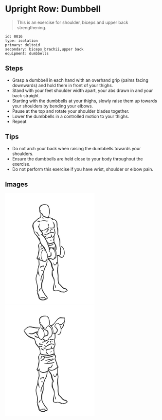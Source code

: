 # Upright Row: Dumbbell
> This is an exercise for shoulder, biceps and upper back strengthening.

``` 
id: 0016 
type: isolation 
primary: deltoid 
secondary: biceps brachii,upper back 
equipment: dumbbells 
``` 

## Steps

 - Grasp a dumbbell in each hand with an overhand grip (palms facing downwards) and hold them in front of your thighs.
 - Stand with your feet shoulder width apart, your abs drawn in and your back straight.
 - Starting with the dumbbells at your thighs, slowly raise them up towards your shoulders by bending your elbows.
 - Pause at the top and rotate your shoulder blades together.
 - Lower the dumbbells in a controlled motion to your thighs.
 - Repeat

## Tips

 - Do not arch your back when raising the dumbbells towards your shoulders.
 - Ensure the dumbbells are held close to your body throughout the exercise.
 - Do not perform this exercise if you have wrist, shoulder or elbow pain.

## Images

<svg width="221pt" height="275pt" viewBox="0 0 221 275" xmlns="http://www.w3.org/2000/svg">
  <g fill="#FFF">
    <path d="M0 0h221v275H0V0m85.82 31.9c-3.25 4.39-1.3 9.97-.8 14.89l2.76 3.15c-.12 3.17-.29 6.34-.7 9.49-5.65.6-8.79 5.73-13.05 8.75-5.7 3.78-8.95 12-5.5 18.29 1.92 3.34 1.5 7.39 2.99 10.89 1.39 3.45 4.58 5.67 6.45 8.83 2.41 3.34 3.97 7.24 6.72 10.33.4 1.61.79 3.21 1.21 4.82-1.37 2.15-2.99 4.16-4.03 6.5-.74 2.74.57 5.45.95 8.15.98 5.66-2.04 10.94-2.11 16.55-.01 2.93-1.86 5.27-3.43 7.56 1.62 1.35 3.13 5.48 5.68 3.11-.62 3.92-.1 7.86.06 11.79.12 2.79-1.3 5.29-1.89 7.95-.98 3.8-1 7.73-1.42 11.61-1.98 6.91-5.73 13.98-3.78 21.35 1.88 7.92 4.77 16.21 2.14 24.34.52 1.63 1.07 3.26 1.6 4.9-1.08 3.92 2.31 7.05 2.55 10.83-.13 5.5 6.04 8.48 10.84 8.34 3.67.56 6.59-1.99 10-2.77 2.17-.56 1.47-3.23 1.47-4.86-1.07-1.4-2.03-2.87-3.12-4.24-3.78-3.8-5.82-8.86-8.63-13.34-2.83-8.28-1.83-17.62 1.49-25.61 1.94-6.34-.86-13.16 1.48-19.45 1.57-4.41 2.44-9.18 5.1-13.11 2.89-4.54 3.41-10.14 3.41-15.39-2.1 2.45-1.67 5.97-2.6 8.9-.66 4.45-4.2 7.67-5.2 11.99-1.53 3.77-2.58 7.7-3.89 11.54-2.1 3.96-4.34 8-4.79 12.56-.11 2.09-.73 4.55 1.08 6.14 1.13-5.22.51-11 3.99-15.48.1 3.28.34 6.58-.05 9.85-.77 3.37-2.73 6.37-3.25 9.81-1.24 8.13-.49 17.1 4.54 23.9 2.28 5.43 6.96 9.18 9.71 14.31-1.19.42-2.4.82-3.61 1.2-1.06-1.97-2.27-4.81-5.06-3.6-2.69 1.04-7.43-1.34-8.37 2.18.94-.18 1.87-.35 2.81-.52 3.05 1.9 7.26-1.98 9.25 1.86-4.27 4.19-13.55 2.17-14.04-4.29-1.05-6.37-5.95-12.25-4.22-18.89 2.14-9.88-4.79-19.01-3.37-28.85.78-4.02 2.1-7.92 3.84-11.62 1.39 2.89 1.84 6.34 4.16 8.72-.86-5.44-2.91-10.65-3.48-16.15.09-4.52 2.28-8.58 3.26-12.9.12-3.86-.68-7.67-.96-11.5 4.24 1.74 8.56 3.34 13.01 4.44 3.94.41 5.86-3.75 7.48-6.6-.45-.79-.91-1.58-1.36-2.36-.52 3.14-2.41 7.33-6.14 7.28-4.53-.71-6.36-5.64-7.2-9.56-1.28-6.3-.64-14.28 5.37-18.01 5.22 2.19 8.03 7.74 8.55 13.13.33 2.67-.57 5.66 1.26 7.96.74-7.5-.24-15.76-6.08-21.15l2.11.83c-1.27-2.34-2.3-4.8-3.62-7.11-2.71-2.95-5.37-5.96-7.68-9.24-2.82-3.68-2.9-8.54-4.23-12.83-4.22-2.77-6.12-7.69-10.04-10.77-4.18-4.08-3.13-10.47-4.77-15.63-1.28-4.18-1.6-9.25 1.53-12.72 2.5-2.24 5.02-4.47 7.28-6.97 2.12-2.58 5.52-3.31 8.27-5 1.42-3.29 1.07-7.05.75-10.53 3.19 2.45 3.8 7.37 7.85 8.78 2.61 1.41 5.58 1.84 8.52 1.76.15.81.46 2.42.61 3.23.49-.98.96-1.96 1.41-2.95 3.43.51 6.85 1.04 9.67 3.26-.87 1.02-1.74 2.03-2.61 3.05.64-.46 1.27-.92 1.91-1.39.88.1 2.63.29 3.51.38.08-.57.25-1.71.34-2.28 2.39 1.9 4.84 3.87 6.48 6.5 1.67 4.81.55 10.06 1.58 14.98 1.9 5.38 1.37 11.19 1.49 16.79 1.67 4.32 2.79 8.83 4.5 13.14 1.42 6.59-.17 13.51 1.62 20.06 1.78 5.3-.86 10.72.27 16.11-2.52 1-5.23 1.19-7.85 1.73.07.73.2 2.17.26 2.89-.32 0-.97-.01-1.29-.01 3.01 3.8 1.31 9.21 2.19 13.73l-2.03-.04c-.72 2.35-1.14 4.99-2.99 6.76-2.72-.19-4.11-2.8-4.86-5.1-.18.06-.54.17-.72.23.95 2.21 1.29 5.15 3.67 6.32 3.4.26 4.73-3.38 6.41-5.63 3.28 4.99-.07 10.52.31 15.88-1.27 6.39 1.73 12.56 1.13 18.97-.59 5.44.18 10.85 1.48 16.14 3.13 2.7 6.02 5.68 8.54 8.97 2.39 3.15 6.22 4.77 10.09 5.09.73.94 1.45 1.9 2.17 2.86-1.74.92-3.37 2.05-5.18 2.82-2.62.14-5.22-.43-7.85-.37-2.57-1.24-5.11-3.02-8.09-2.8-3.68-.29-8.04 1.55-11.06-1.31.4-4.48.32-9.11 2.01-13.35.12-4.08.31-8.18-.14-12.25-.38-3.58-3.44-6.2-3.74-9.8-.52-4.2-1.66-8.46-.66-12.68-.45-.82-.91-1.63-1.39-2.42-.85 4.45-1.41 8.99-1.2 13.52 1.24 5.13 5.34 9.22 5.56 14.68 1.69 7.94-4.13 15.48-1.88 23.36 2.79 2.8 6.87 2.34 10.41 1.72 4.07-.79 7.06 3.03 10.97 3.11 2.45-.01 5.04 1.24 7.37 0 2.78-1.05 5.76-2.19 7.03-5.13-.82-1-1.61-2.02-2.49-2.96-1.78-2.23-5.17-1.1-7.29-2.88-4.12-2.87-6.63-7.45-10.7-10.41-3.66-7.71-1.15-16.61-2.48-24.79-1.42-6.3-1.38-12.95.18-19.21.68-3.1-1.78-5.79-1.5-8.87.1-4.63-.07-9.28-.89-13.85 2.84-1.94 6.95-2.05 8.21-5.77-.13-3.14.55-6.27.05-9.39 1.26-3.87-.76-7.41-1.69-11.07.2-4.7.72-9.44.02-14.13-.61-3.66-2.39-7.02-2.85-10.72-.77-1.21-1.55-2.42-2.35-3.6.46-5.64 1.4-11.63-.88-17-1.1-3.05.03-6.35-.5-9.5-.1-6.05-5.17-10.8-10.76-12.22-3.23-2.17-6.87-3.17-10.74-3.38.96-2.46 1.17-5.08 1.37-7.68 3.16-5.58.34-11.88-.54-17.66-.59-3.9-4.56-6.81-8.42-6.78-5.06-.55-11.06.11-14.25 4.59m5.29 26.07c.58 1.42 1.19 2.83 1.78 4.24.49.15 1.46.46 1.94.61-.94-1.83-2.28-3.39-3.72-4.85m-4.59 11.17c4.13.61 8.15-2.07 12.22-.54 2.01.77 4.12 1.18 6.19.39 0-.36-.01-1.09-.01-1.46-1.16.37-2.3.38-3.44.04-4.89-1.6-10.51-1.01-14.96 1.57m-8.07.12c2.47-.4 4.35.75 5.77 2.67.38-1.24 2.63-2.87.79-3.81-2.26-.87-4.71-.36-6.56 1.14m38.3.18c2.5 4.62 5.13 9.96 2.81 15.24-3.58.62-7.27.82-10.86.1 1.43.76 2.83 1.58 4.34 2.18 2.4-.33 4.79-1.3 7.22-.59 2.01-.8 1.92-3.55 2.06-5.37.55-4.49-1.88-9.08-5.57-11.56M81.32 81.85c2.11 3.85 2.82 8.49 6.07 11.66 2.46 2.33 4.03 5.32 4.91 8.57-1.52-.58-3.07-1.09-4.67-1.39 3 3.18 6.99 5.43 9.21 9.31 1.68 3.04 3.59 5.97 4.99 9.15 2.25 8.58 8.65 16.53 6.16 25.85l1.07-1.87c.54.82 1.09 1.63 1.65 2.44 1.11-1.68-.71-2.79-1.41-4.06 1.22-2.27 2.83-4.28 4.45-6.26 3.15 1.75 6.66 3.64 7.86 7.33 2.1 5.66 3.14 12.92-.79 18.02-1.39 2.35-4.57 1.62-6.24.01-2.9-.19-5.73-.89-8.5-1.73-.41 1.56-.84 3.11-1.3 4.66 3.77.77 4.91 4.86 6.95 7.59 2.55 3.23 1.08 7.7 2.96 11.19 1.55 3.27 2.87 6.66 4.63 9.83 2.34-3.07-.21-6.22-1.44-9.1-1.82-3.41-.54-7.68-2.79-10.92-1.62-3.31-4.25-6.02-5.86-9.31-.58-.42-1.76-1.27-2.35-1.7 2.54-1.32 4.79 2.24 7.57 1.43 2.68 2.41 6.37 1.54 8.15-1.44l1.33 1.54c-1-1.95-.26-3.94.16-5.86 1.73-6.6-.16-13.73-3.74-19.39l1.39.62c3.55 4.64 4.5 10.77 3.91 16.46l1.14.16c.53-7.17-.34-16.48-7.5-20.21.03-.41.09-1.23.11-1.64-3.2.01-6.33.73-9.49 1.14-.75-1.19-1.35-2.46-2.02-3.7 3.35-.4 6.59-1.35 9.77-2.46.69-.92 1.41-1.82 2.15-2.71-3.86 1.89-8.15 2.49-12.26 3.57-.51-.5-1.51-1.49-2.02-1.99 4.81-1.13 9.71-2.03 14.36-3.77 1.21 1.82 2.47 3.61 3.76 5.38-.58 2-1.15 4-1.85 5.95.91 1.15 2.01 3.16 3.76 2.31-1.8-1.72-1.68-4.09-1.18-6.28.67 2.74 1.1 5.54 2.11 8.19-.62-.33-1.86-.99-2.48-1.31l1.69 3.75c2.41-3.22 1.1-7.33.41-10.92-.55-3.73-3.68-6.35-4.42-10.02-1.29-3.91.25-8.01-.15-12.01-.32-3.88 2.7-7.12 2.45-10.99-.44-3.14-1.2-6.23-1.85-9.34-.25-.14-.74-.43-.99-.58-.96 4.03 1.81 7.92 1.09 11.99-.43 3.19-2.5 5.78-4.1 8.46l-2.8-.48c-.18-2.21-.99-4.26-1.87-6.26-.25 2.63.35 5.95-1.92 7.87-2.35.39-4.88-.22-7.07 1.05-1.45.92-2.98-.49-4.42-.67 1.04 1.3 2.37 3.67 4.4 2.69 3.08-1.83 7.17-.53 9.74-3.4 1 .41 1.99.83 2.98 1.26.56-.58 1.66-1.73 2.21-2.31.08 1.38.23 4.13.31 5.5h-1.08c.16 1.29.31 2.58.47 3.87.41 1.09 2.19 3.05.31 3.77-3.98 2.36-8.72 2.87-13.22 3.44-.11.5-.33 1.49-.44 1.98-.61-1.38-1.21-2.76-1.81-4.14 1.25.42 2.5.83 3.76 1.2-1.27-2.18-3.84-3.26-4.84-5.63-1.6-3.3-2.85-6.81-5.1-9.76 2.03.67 2.58-.81 3.02-2.29-1.12.52-2.23 1.07-3.32 1.65-1.08-1.1-2.18-2.19-3.29-3.25-.84-3.45-.96-7.41-3.81-9.95 2.84-1.03 6.02-1.18 8.58-2.93 1.56-.97 3.18-2.21 5.14-1.86 1.5.67 1.18 2.37.06 3.23-1.4 2.03-3.29 3.67-4.53 5.81 1.54-.84 3.01-1.79 4.48-2.74 1.02-2.11 2.41-4.05 4.57-5.11-1.09-.55-2.84-.98-2.59-2.57.66-1.12 2.09-2 1.93-3.46.04-3.16.79-7.51-2.72-9.15.45 2.16 1.23 4.24 1.95 6.32.24 1.67-.82 3.19-1.18 4.78-4.18.98-7.88 3.07-11.09 5.89-1.83-.19-3.58-.67-5.23-1.44l.84 2.83c-2.22-2.11-4.43-4.43-5.51-7.36-1.95-3.55.08-7.47.33-11.17-2.46 1.77-1.51 5.64-4.06 7.19m33.25 6.67c-1.43 1.02-2.67 2.47-4.61 2.19 1.84 1.44 2.72 3.57 2.19 5.9-3.1.26-5.62 2.16-8.45 3.25-.7.86-1.4 1.72-2.09 2.58-1.82-.85-3.51-1.92-5.22-2.95.18 3.08 3.14 3.79 5.57 4.41 1.31-1.51 2.82-2.85 4.86-3.19l1.43-1.47c1.82-.33 3.59-.91 5.16-1.9 2.74.1 5.43.63 8.05 1.42-1.1-3.31-4.84-2.85-7.62-2.98-.21-1.49-.91-2.8-1.79-3.99.9-.72 1.79-1.43 2.68-2.16 1.15.46 2.3.9 3.47 1.31-1.07-.91-1.99-2.72-3.63-2.42m-40.84 6.4c1.88 1.27 4.27 2.05 5.46 4.13 1.65 2.35 2.58 5.35 5.02 7.05.47-.15 1.42-.45 1.89-.59-3.84-1.94-4.1-6.75-7.12-9.46-1.44-1.28-3.48-1-5.25-1.13m28.5 18.92c.7.52.7.52 0 0m10.22 1.35c-.16.42-.48 1.26-.63 1.67 1.57 3.17 3.82-3.64.63-1.67m23.76 14.57c2.8 2.53 6.5 4.56 7.64 8.42 2.11 6 2.79 13.7-2.02 18.62-.76.13-2.29.4-3.05.53-1.71-1.16-3.41-2.47-5.56-2.62 1.5 4.23 7.76 5.86 10.67 2.24 3.92-5.52 3.31-12.9 1.25-19.01-1.28-3.97-4.41-8.02-8.93-8.18m-23.76 14.74c-.29 2.8-.17 5.62-.3 8.42-1.52 2.66-6.02 1.13-6.71 4.49 2.67-.33 5.74-.29 7.85-2.22 1.96-1.77.74-4.64.9-6.93.17-1.55-.69-2.75-1.74-3.76m12.48 11.86c-.19 1.31-1.64 3.55-.44 4.49 1.1-1.1 1.71-2.81 1.63-4.36-.3-.03-.89-.09-1.19-.13m-37.44 23.47c-.18 1.82-.36 3.65-.48 5.48.72-1.15 1.41-2.31 2.1-3.47 1.72-.41 3.43-.87 5.11-1.39.66 1.05 1.36 2.09 2.09 3.11-.31-1.9-.92-3.72-1.57-5.53-2.24 1.2-4.69 1.87-7.25 1.8m1.72 9.18c.15.55.44 1.64.59 2.19.97-.14 2.9-.41 3.87-.55-.88-1.71-2.87-1.41-4.46-1.64m36.43 45.32c-.63-2.79-1.12-5.61-1.29-8.47-2.19 2.59-1.32 6.51 1.29 8.47m-43.01 8.43c3.01-1.89 3.98-5.4 5.7-8.28-3.73.68-4.59 5.25-5.7 8.28z"/>
    <path d="M89.51 31.36c3.6-2.9 8.38-2.9 12.76-2.76 1.41 1.27 2.93 2.45 4.06 3.99 3.06 7.86 3.62 16.9.35 24.84-.95.46-1.89.91-2.83 1.37-2.65-.83-5.33-1.63-7.87-2.77-2.31-1.13-3.13-3.74-4.11-5.92-1.67-1.01-3.38-1.99-4.83-3.3-.18-1.69.63-3.28 1.02-4.89l-2.44.6c-.41-4.01.18-8.8 3.89-11.16zM84.78 124.11c.68.08 2.03.23 2.71.31.88 1.26 1.81 2.48 2.8 3.66-.37.05-1.13.17-1.51.23-.48 2.2-2.35 5.11.26 6.66.24-2.31.65-4.63 1.62-6.76.84 2.15 2.38 3.84 4 5.42-2.74 1.55-5.5 3.05-8.19 4.67 3.27 1.43 6.02-2 8.78-3.26.85 1.45 1.69 2.9 2.57 4.33-2.64.02-5.77.51-7.09 3.13-3.95 7.3-3.28 16.87 1.28 23.74-2.2-1.31-4.54-2.36-6.92-3.3-.02-1.84-.05-3.68-.12-5.51-2.04.75-2.41 3.06-3.4 4.73-.59-1.14-2.25-2.25-1.11-3.58 2.06-3.56 2-7.75 3.13-11.6 1.84-5.17 1.28-10.85.04-16.09-.69-2.33.58-4.57 1.15-6.78zM113.8 134.5c.76-1.18 4.77-.6 4.69 1.03-1.58.18-3.27-.36-4.69-1.03zM110.2 136.58c-.15-1.36.5-1.82 1.96-1.38.1 1.31-.55 1.77-1.96 1.38zM119.92 136.85c-.44-.32-.44-.32 0 0zM119.92 136.85l.3.23.13.32-.43-.55z"/>
  </g>
  <g fill="#333">
    <path d="M85.82 31.9c3.19-4.48 9.19-5.14 14.25-4.59 3.86-.03 7.83 2.88 8.42 6.78.88 5.78 3.7 12.08.54 17.66-.2 2.6-.41 5.22-1.37 7.68 3.87.21 7.51 1.21 10.74 3.38 5.59 1.42 10.66 6.17 10.76 12.22.53 3.15-.6 6.45.5 9.5 2.28 5.37 1.34 11.36.88 17 .8 1.18 1.58 2.39 2.35 3.6.46 3.7 2.24 7.06 2.85 10.72.7 4.69.18 9.43-.02 14.13.93 3.66 2.95 7.2 1.69 11.07.5 3.12-.18 6.25-.05 9.39-1.26 3.72-5.37 3.83-8.21 5.77.82 4.57.99 9.22.89 13.85-.28 3.08 2.18 5.77 1.5 8.87-1.56 6.26-1.6 12.91-.18 19.21 1.33 8.18-1.18 17.08 2.48 24.79 4.07 2.96 6.58 7.54 10.7 10.41 2.12 1.78 5.51.65 7.29 2.88.88.94 1.67 1.96 2.49 2.96-1.27 2.94-4.25 4.08-7.03 5.13-2.33 1.24-4.92-.01-7.37 0-3.91-.08-6.9-3.9-10.97-3.11-3.54.62-7.62 1.08-10.41-1.72-2.25-7.88 3.57-15.42 1.88-23.36-.22-5.46-4.32-9.55-5.56-14.68-.21-4.53.35-9.07 1.2-13.52.48.79.94 1.6 1.39 2.42-1 4.22.14 8.48.66 12.68.3 3.6 3.36 6.22 3.74 9.8.45 4.07.26 8.17.14 12.25-1.69 4.24-1.61 8.87-2.01 13.35 3.02 2.86 7.38 1.02 11.06 1.31 2.98-.22 5.52 1.56 8.09 2.8 2.63-.06 5.23.51 7.85.37 1.81-.77 3.44-1.9 5.18-2.82-.72-.96-1.44-1.92-2.17-2.86-3.87-.32-7.7-1.94-10.09-5.09-2.52-3.29-5.41-6.27-8.54-8.97-1.3-5.29-2.07-10.7-1.48-16.14.6-6.41-2.4-12.58-1.13-18.97-.38-5.36 2.97-10.89-.31-15.88-1.68 2.25-3.01 5.89-6.41 5.63-2.38-1.17-2.72-4.11-3.67-6.32.18-.06.54-.17.72-.23.75 2.3 2.14 4.91 4.86 5.1 1.85-1.77 2.27-4.41 2.99-6.76l2.03.04c-.88-4.52.82-9.93-2.19-13.73.32 0 .97.01 1.29.01-.06-.72-.19-2.16-.26-2.89 2.62-.54 5.33-.73 7.85-1.73-1.13-5.39 1.51-10.81-.27-16.11-1.79-6.55-.2-13.47-1.62-20.06-1.71-4.31-2.83-8.82-4.5-13.14-.12-5.6.41-11.41-1.49-16.79-1.03-4.92.09-10.17-1.58-14.98-1.64-2.63-4.09-4.6-6.48-6.5-.09.57-.26 1.71-.34 2.28-.88-.09-2.63-.28-3.51-.38-.64.47-1.27.93-1.91 1.39.87-1.02 1.74-2.03 2.61-3.05-2.82-2.22-6.24-2.75-9.67-3.26-.45.99-.92 1.97-1.41 2.95-.15-.81-.46-2.42-.61-3.23-2.94.08-5.91-.35-8.52-1.76-4.05-1.41-4.66-6.33-7.85-8.78.32 3.48.67 7.24-.75 10.53-2.75 1.69-6.15 2.42-8.27 5-2.26 2.5-4.78 4.73-7.28 6.97-3.13 3.47-2.81 8.54-1.53 12.72 1.64 5.16.59 11.55 4.77 15.63 3.92 3.08 5.82 8 10.04 10.77 1.33 4.29 1.41 9.15 4.23 12.83 2.31 3.28 4.97 6.29 7.68 9.24 1.32 2.31 2.35 4.77 3.62 7.11l-2.11-.83c5.84 5.39 6.82 13.65 6.08 21.15-1.83-2.3-.93-5.29-1.26-7.96-.52-5.39-3.33-10.94-8.55-13.13-6.01 3.73-6.65 11.71-5.37 18.01.84 3.92 2.67 8.85 7.2 9.56 3.73.05 5.62-4.14 6.14-7.28.45.78.91 1.57 1.36 2.36-1.62 2.85-3.54 7.01-7.48 6.6-4.45-1.1-8.77-2.7-13.01-4.44.28 3.83 1.08 7.64.96 11.5-.98 4.32-3.17 8.38-3.26 12.9.57 5.5 2.62 10.71 3.48 16.15-2.32-2.38-2.77-5.83-4.16-8.72-1.74 3.7-3.06 7.6-3.84 11.62-1.42 9.84 5.51 18.97 3.37 28.85-1.73 6.64 3.17 12.52 4.22 18.89.49 6.46 9.77 8.48 14.04 4.29-1.99-3.84-6.2.04-9.25-1.86-.94.17-1.87.34-2.81.52.94-3.52 5.68-1.14 8.37-2.18 2.79-1.21 4 1.63 5.06 3.6 1.21-.38 2.42-.78 3.61-1.2-2.75-5.13-7.43-8.88-9.71-14.31-5.03-6.8-5.78-15.77-4.54-23.9.52-3.44 2.48-6.44 3.25-9.81.39-3.27.15-6.57.05-9.85-3.48 4.48-2.86 10.26-3.99 15.48-1.81-1.59-1.19-4.05-1.08-6.14.45-4.56 2.69-8.6 4.79-12.56 1.31-3.84 2.36-7.77 3.89-11.54 1-4.32 4.54-7.54 5.2-11.99.93-2.93.5-6.45 2.6-8.9 0 5.25-.52 10.85-3.41 15.39-2.66 3.93-3.53 8.7-5.1 13.11-2.34 6.29.46 13.11-1.48 19.45-3.32 7.99-4.32 17.33-1.49 25.61 2.81 4.48 4.85 9.54 8.63 13.34 1.09 1.37 2.05 2.84 3.12 4.24 0 1.63.7 4.3-1.47 4.86-3.41.78-6.33 3.33-10 2.77-4.8.14-10.97-2.84-10.84-8.34-.24-3.78-3.63-6.91-2.55-10.83-.53-1.64-1.08-3.27-1.6-4.9 2.63-8.13-.26-16.42-2.14-24.34-1.95-7.37 1.8-14.44 3.78-21.35.42-3.88.44-7.81 1.42-11.61.59-2.66 2.01-5.16 1.89-7.95-.16-3.93-.68-7.87-.06-11.79-2.55 2.37-4.06-1.76-5.68-3.11 1.57-2.29 3.42-4.63 3.43-7.56.07-5.61 3.09-10.89 2.11-16.55-.38-2.7-1.69-5.41-.95-8.15 1.04-2.34 2.66-4.35 4.03-6.5-.42-1.61-.81-3.21-1.21-4.82-2.75-3.09-4.31-6.99-6.72-10.33-1.87-3.16-5.06-5.38-6.45-8.83-1.49-3.5-1.07-7.55-2.99-10.89-3.45-6.29-.2-14.51 5.5-18.29 4.26-3.02 7.4-8.15 13.05-8.75.41-3.15.58-6.32.7-9.49l-2.76-3.15c-.5-4.92-2.45-10.5.8-14.89m3.69-.54c-3.71 2.36-4.3 7.15-3.89 11.16l2.44-.6c-.39 1.61-1.2 3.2-1.02 4.89 1.45 1.31 3.16 2.29 4.83 3.3.98 2.18 1.8 4.79 4.11 5.92 2.54 1.14 5.22 1.94 7.87 2.77.94-.46 1.88-.91 2.83-1.37 3.27-7.94 2.71-16.98-.35-24.84-1.13-1.54-2.65-2.72-4.06-3.99-4.38-.14-9.16-.14-12.76 2.76m-4.73 92.75c-.57 2.21-1.84 4.45-1.15 6.78 1.24 5.24 1.8 10.92-.04 16.09-1.13 3.85-1.07 8.04-3.13 11.6-1.14 1.33.52 2.44 1.11 3.58.99-1.67 1.36-3.98 3.4-4.73.07 1.83.1 3.67.12 5.51 2.38.94 4.72 1.99 6.92 3.3-4.56-6.87-5.23-16.44-1.28-23.74 1.32-2.62 4.45-3.11 7.09-3.13-.88-1.43-1.72-2.88-2.57-4.33-2.76 1.26-5.51 4.69-8.78 3.26 2.69-1.62 5.45-3.12 8.19-4.67-1.62-1.58-3.16-3.27-4-5.42-.97 2.13-1.38 4.45-1.62 6.76-2.61-1.55-.74-4.46-.26-6.66.38-.06 1.14-.18 1.51-.23-.99-1.18-1.92-2.4-2.8-3.66-.68-.08-2.03-.23-2.71-.31z"/>
    <path d="M91.11 57.97c1.44 1.46 2.78 3.02 3.72 4.85-.48-.15-1.45-.46-1.94-.61-.59-1.41-1.2-2.82-1.78-4.24zM86.52 69.14c4.45-2.58 10.07-3.17 14.96-1.57 1.14.34 2.28.33 3.44-.04 0 .37.01 1.1.01 1.46-2.07.79-4.18.38-6.19-.39-4.07-1.53-8.09 1.15-12.22.54zM78.45 69.26c1.85-1.5 4.3-2.01 6.56-1.14 1.84.94-.41 2.57-.79 3.81-1.42-1.92-3.3-3.07-5.77-2.67zM116.75 69.44c3.69 2.48 6.12 7.07 5.57 11.56-.14 1.82-.05 4.57-2.06 5.37-2.43-.71-4.82.26-7.22.59-1.51-.6-2.91-1.42-4.34-2.18 3.59.72 7.28.52 10.86-.1 2.32-5.28-.31-10.62-2.81-15.24z"/>
    <path d="M81.32 81.85c2.55-1.55 1.6-5.42 4.06-7.19-.25 3.7-2.28 7.62-.33 11.17 1.08 2.93 3.29 5.25 5.51 7.36l-.84-2.83c1.65.77 3.4 1.25 5.23 1.44 3.21-2.82 6.91-4.91 11.09-5.89.36-1.59 1.42-3.11 1.18-4.78-.72-2.08-1.5-4.16-1.95-6.32 3.51 1.64 2.76 5.99 2.72 9.15.16 1.46-1.27 2.34-1.93 3.46-.25 1.59 1.5 2.02 2.59 2.57-2.16 1.06-3.55 3-4.57 5.11-1.47.95-2.94 1.9-4.48 2.74 1.24-2.14 3.13-3.78 4.53-5.81 1.12-.86 1.44-2.56-.06-3.23-1.96-.35-3.58.89-5.14 1.86-2.56 1.75-5.74 1.9-8.58 2.93 2.85 2.54 2.97 6.5 3.81 9.95 1.11 1.06 2.21 2.15 3.29 3.25 1.09-.58 2.2-1.13 3.32-1.65-.44 1.48-.99 2.96-3.02 2.29 2.25 2.95 3.5 6.46 5.1 9.76 1 2.37 3.57 3.45 4.84 5.63-1.26-.37-2.51-.78-3.76-1.2.6 1.38 1.2 2.76 1.81 4.14.11-.49.33-1.48.44-1.98 4.5-.57 9.24-1.08 13.22-3.44 1.88-.72.1-2.68-.31-3.77-.16-1.29-.31-2.58-.47-3.87h1.08c-.08-1.37-.23-4.12-.31-5.5-.55.58-1.65 1.73-2.21 2.31-.99-.43-1.98-.85-2.98-1.26-2.57 2.87-6.66 1.57-9.74 3.4-2.03.98-3.36-1.39-4.4-2.69 1.44.18 2.97 1.59 4.42.67 2.19-1.27 4.72-.66 7.07-1.05 2.27-1.92 1.67-5.24 1.92-7.87.88 2 1.69 4.05 1.87 6.26l2.8.48c1.6-2.68 3.67-5.27 4.1-8.46.72-4.07-2.05-7.96-1.09-11.99.25.15.74.44.99.58.65 3.11 1.41 6.2 1.85 9.34.25 3.87-2.77 7.11-2.45 10.99.4 4-1.14 8.1.15 12.01.74 3.67 3.87 6.29 4.42 10.02.69 3.59 2 7.7-.41 10.92l-1.69-3.75c.62.32 1.86.98 2.48 1.31-1.01-2.65-1.44-5.45-2.11-8.19-.5 2.19-.62 4.56 1.18 6.28-1.75.85-2.85-1.16-3.76-2.31.7-1.95 1.27-3.95 1.85-5.95-1.29-1.77-2.55-3.56-3.76-5.38-4.65 1.74-9.55 2.64-14.36 3.77.51.5 1.51 1.49 2.02 1.99 4.11-1.08 8.4-1.68 12.26-3.57-.74.89-1.46 1.79-2.15 2.71-3.18 1.11-6.42 2.06-9.77 2.46.67 1.24 1.27 2.51 2.02 3.7 3.16-.41 6.29-1.13 9.49-1.14-.02.41-.08 1.23-.11 1.64 7.16 3.73 8.03 13.04 7.5 20.21l-1.14-.16c.59-5.69-.36-11.82-3.91-16.46l-1.39-.62-.13-.32-.3-.23c-.44-.32-.44-.32 0 0l.43.55c3.58 5.66 5.47 12.79 3.74 19.39-.42 1.92-1.16 3.91-.16 5.86l-1.33-1.54c-1.78 2.98-5.47 3.85-8.15 1.44-2.78.81-5.03-2.75-7.57-1.43.59.43 1.77 1.28 2.35 1.7 1.61 3.29 4.24 6 5.86 9.31 2.25 3.24.97 7.51 2.79 10.92 1.23 2.88 3.78 6.03 1.44 9.1-1.76-3.17-3.08-6.56-4.63-9.83-1.88-3.49-.41-7.96-2.96-11.19-2.04-2.73-3.18-6.82-6.95-7.59.46-1.55.89-3.1 1.3-4.66 2.77.84 5.6 1.54 8.5 1.73 1.67 1.61 4.85 2.34 6.24-.01 3.93-5.1 2.89-12.36.79-18.02-1.2-3.69-4.71-5.58-7.86-7.33-1.62 1.98-3.23 3.99-4.45 6.26.7 1.27 2.52 2.38 1.41 4.06-.56-.81-1.11-1.62-1.65-2.44l-1.07 1.87c2.49-9.32-3.91-17.27-6.16-25.85-1.4-3.18-3.31-6.11-4.99-9.15-2.22-3.88-6.21-6.13-9.21-9.31 1.6.3 3.15.81 4.67 1.39-.88-3.25-2.45-6.24-4.91-8.57-3.25-3.17-3.96-7.81-6.07-11.66m32.48 52.65c1.42.67 3.11 1.21 4.69 1.03.08-1.63-3.93-2.21-4.69-1.03m-3.6 2.08c1.41.39 2.06-.07 1.96-1.38-1.46-.44-2.11.02-1.96 1.38z"/>
    <path d="M114.57 88.52c1.64-.3 2.56 1.51 3.63 2.42a85.18 85.18 0 0 1-3.47-1.31c-.89.73-1.78 1.44-2.68 2.16.88 1.19 1.58 2.5 1.79 3.99 2.78.13 6.52-.33 7.62 2.98-2.62-.79-5.31-1.32-8.05-1.42-1.57.99-3.34 1.57-5.16 1.9l-1.43 1.47c-2.04.34-3.55 1.68-4.86 3.19-2.43-.62-5.39-1.33-5.57-4.41 1.71 1.03 3.4 2.1 5.22 2.95.69-.86 1.39-1.72 2.09-2.58 2.83-1.09 5.35-2.99 8.45-3.25.53-2.33-.35-4.46-2.19-5.9 1.94.28 3.18-1.17 4.61-2.19zM73.73 94.92c1.77.13 3.81-.15 5.25 1.13 3.02 2.71 3.28 7.52 7.12 9.46-.47.14-1.42.44-1.89.59-2.44-1.7-3.37-4.7-5.02-7.05-1.19-2.08-3.58-2.86-5.46-4.13zM102.23 113.84c.7.52.7.52 0 0zM112.45 115.19c3.19-1.97.94 4.84-.63 1.67.15-.41.47-1.25.63-1.67zM136.21 129.76c4.52.16 7.65 4.21 8.93 8.18 2.06 6.11 2.67 13.49-1.25 19.01-2.91 3.62-9.17 1.99-10.67-2.24 2.15.15 3.85 1.46 5.56 2.62.76-.13 2.29-.4 3.05-.53 4.81-4.92 4.13-12.62 2.02-18.62-1.14-3.86-4.84-5.89-7.64-8.42zM112.45 144.5c1.05 1.01 1.91 2.21 1.74 3.76-.16 2.29 1.06 5.16-.9 6.93-2.11 1.93-5.18 1.89-7.85 2.22.69-3.36 5.19-1.83 6.71-4.49.13-2.8.01-5.62.3-8.42zM124.93 156.36c.3.04.89.1 1.19.13.08 1.55-.53 3.26-1.63 4.36-1.2-.94.25-3.18.44-4.49zM87.49 179.83c2.56.07 5.01-.6 7.25-1.8.65 1.81 1.26 3.63 1.57 5.53-.73-1.02-1.43-2.06-2.09-3.11-1.68.52-3.39.98-5.11 1.39-.69 1.16-1.38 2.32-2.1 3.47.12-1.83.3-3.66.48-5.48zM89.21 189.01c1.59.23 3.58-.07 4.46 1.64-.97.14-2.9.41-3.87.55-.15-.55-.44-1.64-.59-2.19zM125.64 234.33c-2.61-1.96-3.48-5.88-1.29-8.47.17 2.86.66 5.68 1.29 8.47zM82.63 242.76c1.11-3.03 1.97-7.6 5.7-8.28-1.72 2.88-2.69 6.39-5.7 8.28z"/>
  </g>
</svg>

<svg width="221pt" height="275pt" viewBox="0 0 221 275" xmlns="http://www.w3.org/2000/svg">
  <g fill="#FFF">
    <path d="M0 0h221v275H0V0m85.87 31.83c-3.29 4.39-1.36 10.01-.85 14.94.87 1.02 1.74 2.03 2.61 3.05-.01 2.14-.04 4.34.82 6.35.23-2.09.3-4.18.22-6.29 1.55 1.84 2.91 3.81 4.36 5.73l-1.95 1.23c4 2.8 7.61 6.16 12.3 7.81 1.75 2.99 1.52 6.65.57 9.88-2.3.57-4.56 1.3-6.75 2.21.12-7.06-.43-15.7-7.04-19.88-5.16-1.33-10.69-.49-15.97-1.15-6.2-1.53-13.03-3.66-19.18-.77-2.95 1.97-5.41 4.6-7.97 7.04-2.92 2.89 1.13 5.96 2.74 8.33 2.66 4.53 6.65 8.16 11.29 10.61 3.3 1.59 6.9 2.43 10.27 3.83 2.66 3.29 2.24 8 3.85 11.82 1.98 2.48 3.57 5.28 5.94 7.43 3.69 3.58 5.14 8.81 4.68 13.84.68 3.65-2.02 6.44-3.65 9.38-1.23 2.56.08 5.39.51 7.99 1.38 5.9-1.84 11.46-1.97 17.31-.01 2.62-1.27 4.92-3.3 6.54.64 2.11 2.16 3.74 3.55 5.39l2-1.52c-.47 3.7-.24 7.42.04 11.12.43 3.78-1.79 7.12-2.25 10.79-.73 3.38-.57 6.88-1.16 10.28-1.6 4.85-3.51 9.67-4.19 14.77-.32 7.25 3.41 13.93 3.68 21.12.05 3.13-.09 6.31-.97 9.33.5 1.58 1.02 3.15 1.53 4.72-.91 3.99 2.27 7.19 2.6 11.02.15 2.27.9 4.61 3.06 5.73 3.49 3.04 8.41 2.59 12.7 2.18.65-.58 1.31-1.15 1.97-1.72 1.26-.18 2.49-.46 3.7-.84 1.36-1.15.82-3.1.96-4.64-2.89-4.21-6.65-7.78-8.81-12.48-6.61-8.84-5.45-21.09-1.56-30.81 1.94-6.07-.72-12.58 1.28-18.64 1.61-4.98 2.77-10.24 5.74-14.64 2.51-4.33 2.86-9.48 3.11-14.37.44-.58 1.31-1.75 1.75-2.33 2.46 2.45 4.3 5.43 6.07 8.4 1.84 2.93.81 6.67 2.24 9.74.78 1.75 1.55 3.5 2.05 5.35 2.09 1.13 2.74 3.34 3.46 5.46 1.75-4.96-2.86-8.64-3.12-13.36-.14-6.26-4.14-11.66-8.3-16.02l.88-.46c-1.4-.35-2.29-1.21-2.64-2.59l2.68 1.18c6.33 3.69 13.7-.48 18.73-4.57.28 4.33.48 8.66.78 12.99l-1.95-.04c-.75 2.38-1.35 4.91-3.03 6.84-2.72-.31-3.95-2.86-4.98-5.04-.17.01-.51.05-.68.07.98 2.23 1.4 5.04 3.67 6.38 3.44.18 4.77-3.39 6.36-5.74 1.19 2.41 2.21 5.07 1.39 7.78-1.12 4.26-.97 8.68-1.33 13.03.75 5.34 1.93 10.68 1.4 16.12-.54 4.78.56 9.48 1.56 14.12 3.34 2.85 6.28 6.1 9.02 9.51 2.37 2.9 6.04 4.18 9.65 4.6.71.93 1.42 1.87 2.13 2.81-1.74.92-3.39 2.04-5.19 2.83-2.63.12-5.22-.44-7.84-.39-5.06-3.81-11.37-2.61-17.22-2.51-.64-.61-1.29-1.21-1.93-1.81.35-4.45.44-8.99 1.96-13.23.15-4.05.39-8.12-.12-12.15-.4-3.53-3.33-6.15-3.7-9.68-.59-4.25-1.65-8.58-.68-12.87-.45-.78-.92-1.56-1.39-2.32-.86 4.62-1.51 9.35-1.11 14.05 1.55 4.82 5.16 8.87 5.47 14.1 1.68 7.94-4.1 15.48-1.9 23.37 2.57 2.52 6.32 2.51 9.61 1.83 3.98-.91 7.42 1.74 10.82 3.34.49-.15 1.46-.46 1.94-.61 1.6.28 3.22 1.23 4.86.83 3.23-1.21 6.88-2.27 8.61-5.53-1.16-1.45-2.34-2.88-3.55-4.28-4.17-.08-7.95-2.17-10.41-5.51-1.92-2.7-4.68-4.62-6.84-7.05-3.17-7.7-.97-16.28-2.2-24.32-1.41-6.33-1.36-12.98.17-19.27.6-3.09-1.72-5.8-1.47-8.87.14-4.43-.31-8.83-.64-13.24.82-.96 1.62-1.93 2.41-2.91-.63-2.13-2.76-3.55-2.82-5.91-.73-5.22-3.63-9.78-4.91-14.85.44-2.4 1.48-4.77.92-7.25-.68-1.51-2.06-2.57-2.78-4.05-.99-4.49-1.39-9.13-1.06-13.72.26-4.23 3.81-7.88 2.66-12.25-.69-3.53-1.55-7.03-1.85-10.62.67-.8 1.34-1.6 2.02-2.39.55-3.73.11-7.49-.07-11.23 2.71-1.14 4.1-3.69 5.55-6.08.21-1.49.54-2.98.51-4.49-1.21-1.87-2.81-3.46-4.1-5.28.18-.44.55-1.32.74-1.77-1.32-.06-2.63-.12-3.94-.19.87-3.28 2.5-6.28 5.17-8.44 3.09 1.7 6.48 3.64 7.73 7.18 2.07 5.48 3.02 12.33-.33 17.5-1.21 2.25-3.97 1.94-6.09 2.51 1.51 1.77 3.96 1.82 5.73.37 3.46-3.1 3.75-8.11 3.9-12.44.99-2.34 3.41-3.75 4.53-6.06 3.11-4.37 2.34-10.01 4.19-14.84 1.17-2.75.53-5.83-1.2-8.18-4.39 1.02-9.07-1.77-13.2.65-8.05 4.19-10.02 14.85-18.78 18.1l-.28 1.01c-1.3-.78-2.6-1.53-3.92-2.26 1.1-5.03-.9-9.88-1.66-14.79-.59-3.9-4.51-6.79-8.36-6.79-5.06-.56-11.03.08-14.26 4.51m36.87 198.48c.91 1.42 1.84 2.83 2.84 4.2-.53-2.94-1.02-5.88-1.41-8.84-.51 1.53-.99 3.08-1.43 4.64z"/>
    <path d="M89 31.75c3.65-3.24 8.73-3.34 13.33-3.15 1.7 1.67 3.96 3.11 4.69 5.5 1.16 4.99 2.41 10.04 1.91 15.2-3.7 1.72-6.8 4.83-8.52 8.53-4.04-.97-7.5-3.53-8.56-7.71-1.68-1.02-3.39-2.03-4.86-3.34.03-1.69.61-3.3 1.01-4.92-.61.17-1.82.52-2.43.69-.22-3.81.05-8.35 3.43-10.8z"/>
    <path d="M132.04 34.73c4.2-2.94 9.48-.53 14.17-1.62.93 3.71.01 7.74-2.55 10.6.65 1.27 1.27 2.56 1.84 3.88l-1.07-2.15c-.73 4.64-2.67 8.9-5.64 12.53-1.02-2.46-1.54-5.13-2.97-7.41 2.52-1.18 5.16-2.1 7.61-3.45-.41-.54-.81-1.09-1.21-1.63-1.87 1.15-3.94 1.88-5.97 2.69l-.36-1.15c.07.75.2 2.24.26 2.98-2.17-2.21-4.61-6.07-8.27-4.86-3.3.35-4.57 3.72-5.57 6.4l-1.23.91 1.92 2.34c.79.99 1.63 1.94 2.49 2.86.9 1.52 1.87 3 2.63 4.59-.32 2.36-1.7 4.4-2.55 6.59-2.86.04-5.71.5-8.04 2.28 1.46.17 2.92.3 4.4.38.52 4.56 1.4 9.26-.79 13.57-2.3-1.46-4.94-.2-7.32.36-1.31-.61-2.61-1.24-3.92-1.86-.19.44-.57 1.32-.76 1.75 3.55 2.49 7.6.95 11.45.28.01 3.91 1.32 7.62 1.72 11.47.35 3.96-2.24 7.22-4.19 10.39-.68-.11-2.03-.34-2.7-.46-.37-2.15-.98-4.24-1.67-6.3-.58 2.62.03 5.96-2.21 7.9-4.07-.34-7.9 2.06-11.89.59 1.41 1.05 2.78 3.4 4.82 2.4 3.22-1.45 7.13-.74 9.86-3.3.97.4 1.95.81 2.92 1.22l2.12-2.36c.09 1.43.25 4.28.33 5.71-.4-.09-1.2-.26-1.6-.34 2.52 1.63 1.8 4.91 2.22 7.45-5.93 2.86-12.86 4.9-19.39 3.14-4.55-.68-9.78.03-13.38-3.49-.73-5.1-.14-10.53-3.16-15.06 2.57-.92 5.35-.4 8.02-.42-.74-.88-1.49-1.75-2.24-2.61-2 1.12-4.11 1.44-6.08-.05l.2 2.64c-3.29-2.87-5.47-6.72-8.31-10 .14-1.12.28-2.23.43-3.34-.25.02-.74.07-.98.1-.57-2.57-1.43-5.06-2.5-7.46C66.7 79.92 58.79 78.84 54.1 73c-1.86-3.37-4.93-5.75-7.13-8.85 3.89-3.07 6.68-8.39 12.18-8.59 4.26-.33 8.52.71 12.62 1.79 3.85 1.1 7.9.7 11.85.65-1.48 2.4-2.51 5.04-3.16 7.78-4.85-.31-8.45 3.41-12.95 4.45-3.26 1.16-6.69-.28-10.04.29 5.45 3.34 12.46 2.72 17.46-1.16.45.21 1.35.64 1.81.86.89 2.08 1.87 4.14 3.01 6.1.5-1.4.96-2.81 1.37-4.24-.02-5.61.85-11.99 6.02-15.29 5.47 2.5 8.39 8.43 8.7 14.23.33 4.54-.6 9.68-4.25 12.75-2.27 1.56-5.28.25-6.77-1.76-1.99-2.22-2.18-5.39-3.52-7.91-1.37 2.02.39 4.31 1.07 6.21-3.51-1.33-6.85-2.99-10.13-4.8 1.31 4.6 6.23 5.82 10.42 5.96 2.01 3.1 5.35 5.89 9.29 4.61l-.31-1.5c2.48 1.58 4.87 3.33 6.96 5.4-2.18.5-4.38.95-6.61 1.22-.12.5-.35 1.5-.46 2 2.6-.31 5.54-.32 7.55-2.28 1.96-2.05 4.91-2.3 7.3-3.61 1.58-1.59 2.01-3.95 2.81-5.97-1.99.82-2.75 2.76-3.43 4.62-2.2.83-4.45 1.53-6.62 2.44-.14-.4-.4-1.2-.53-1.6-1.62-.93-3.16-1.99-4.73-2.99.98-1.5 1.78-3.1 2.47-4.75 3.17-.98 6.32-2.03 9.38-3.32 1.54-3.6 1.69-7.78.08-11.37-1.42-1.51-3.5-2.08-5.32-2.92 1.01-3.46 2.8-6.57 5.23-9.22 2.87 1.7 6.23 3.26 7.55 6.59 2.38 5.61 3.44 12.75.04 18.17-1.19 2.32-3.96 2.04-6.13 2.52 1.09.81 2.22 1.94 3.72 1.46 4.01-1.34 5.51-6.1 5.55-9.93.35.94 1.07 2.81 1.43 3.75-1.16-6.56-1.16-13.79-5.11-19.44-1.53-2.41-4.33-3.45-7.03-3.85.93-.33 2.8-1 3.73-1.34 7.53 3.37 8.47 12.36 8.43 19.6l.91.12c.43-6.02-.21-12.29-3.59-17.45 7.32-4.17 10.12-12.86 16.82-17.7m-21.92 56.23c1.96 1.36 2.31 3.6 2.14 5.84-1.33.08-2.66.16-3.99.23-1.31 1.3-2.87 2.26-4.58 2.93-.75.83-1.49 1.67-2.23 2.51-1.86-1-3.61-2.17-5.44-3.2.68 2.87 3.17 4.13 5.86 4.61 1.39-1.45 2.96-2.72 4.95-3.24.35-.34 1.05-1 1.39-1.33 1.84-.45 3.63-1.09 5.31-1.99 2.76.26 5.49.73 8.21 1.31-1.62-2.81-4.85-2.87-7.72-2.89-.59-1.36-1.24-2.7-1.89-4.02.86-.67 1.71-1.35 2.57-2.03 1.22.43 2.45.83 3.69 1.2-1.04-.88-2.03-1.86-3.26-2.49-1.69.82-3.19 2.01-5.01 2.56m-5.82.82c-1.19 1.59-2.37 3.18-3.58 4.75 1.08-.4 2.17-.81 3.26-1.21 1.05-2.45 2.88-4.34 4.89-6.03-2-.09-3.79.49-4.57 2.49m-19.73 3.17c.11.45.34 1.36.45 1.81-.17.36-.52 1.1-.7 1.46 2.69 1.68 5.72 1.6 8.69.89-.26-.5-.79-1.51-1.06-2.01-2.26.88-4.66.83-7 .25 1.01-1.25 2.05-2.49 3.1-3.7-1.17.41-2.33.85-3.48 1.3m9.59 11.33c1.23 1.49 3.04 1.87 4.87 2.07.6-.93 1.21-1.85 1.81-2.78-2.23.22-4.46.43-6.68.71m-5.38.83c.2 3.86 4.51 5.57 7.86 4.82a45.888 45.888 0 0 0-7.86-4.82m12.41 5.74c-.41 1.6.19 2.24 1.8 1.9.41-1.62-.19-2.25-1.8-1.9m10.62 5.43c1.47-1.3 2.65-2.89 3.49-4.67-2.06.81-3.42 2.4-3.49 4.67m-11.19-2.86c.32 3.61 3.22 7.65 7.24 7.12-2.52-2.27-4.92-4.65-7.24-7.12z"/>
    <path d="M94.88 56.91c1.85.53 3.69 1.07 5.55 1.57-.11.8-.32 2.39-.43 3.18-1.76-1.52-3.46-3.12-5.12-4.75zM77.71 67.81c.5.11 1.5.35 2 .47.79 1.16.9 2.37.33 3.63-1.25-.29-2.13-2.85-2.33-4.1zM87.09 121.62c4.17 3.21 9.38 3.19 14.33 3.92 6.25 1.88 12.41-.93 18.35-2.59 1.1 1.13 2.21 2.24 3.35 3.33.23 2.65-.28 5.28-1.06 7.8 2.03 4.52 4.34 9.05 4.99 14.02.16 2.12 1.39 3.87 2.58 5.54-3.93 1.56-6.66 5.1-10.68 6.49-3.98 1.9-8.21-.36-12.22-.87 1.14-3.47 4.87-3.62 7.73-4.75 1.76-2.25 2.65-5.05 3.26-7.81-1.92 1.98-3.34 4.34-4.65 6.73-2.34.4-4.68.91-6.82 1.98-1.17 2.16-.8 4.84-1.31 7.22-5.44 3.97-12.92 4.45-18.67.79-.45 2.21 1.87 3.05 3.52 3.72 4.3 1.9 9 .16 13.33-.7-.73 4.46-1.17 9.16-3.41 13.19-3.75 5.75-4.95 12.65-7.44 18.95-2.9 5.41-6.41 12.2-3.58 18.28 1.38-5.28.71-11.13 4.11-15.78.12 4.61.89 9.53-1.3 13.82-3.16 6.9-3.05 14.93-1.19 22.18.79 3.59 3.24 6.44 4.88 9.64 2.16 4.63 6.34 7.84 8.63 12.4-1.18.39-2.36.77-3.54 1.13-.85-1.25-1.52-2.65-2.62-3.7-3.29.21-6.62.25-9.89.62-.34.38-1.01 1.13-1.35 1.5 1.02-.08 2.04-.17 3.06-.25 3.17 1.54 7.27-1.83 9.46 1.79-4.11 3.57-10.58 2.49-13.76-1.77-.58-6.12-3.93-11.49-5.12-17.47.01-1.97.56-3.88.8-5.83.98-9.25-5-17.72-3.67-26.96.77-4.06 2.14-7.99 3.84-11.75 1.43 2.92 1.72 6.59 4.35 8.78-1.31-6.98-5.07-14.05-2.82-21.21.64-2.36 1.62-4.61 2.22-6.98 1.04-4.63-1.83-9.48.16-13.95.35-1.94.07-3.94.11-5.9-1.88 1.14-2.6 3.27-3.71 5.04-2.65-2.8.7-5.7.93-8.74.58-5.2 3.06-10.09 2.42-15.41.27-4.04-2.4-8.05-.57-11.97.37-1.32 1.27-2.05 2.72-2.19.06-.57.19-1.71.25-2.28m1.8 13.51c.33-2.74 1.12-5.38 2.32-7.85 1.88.66 3.77 1.31 5.6 2.09-1.8 4.88-6.91 6.49-10.49 9.66 5.11-.75 10.48-3.84 11.85-9.15 6.06.95 12.36.54 18.13-1.64 1.81-.43 3.03-1.89 4.33-3.1-5.41 1.6-10.88 3.53-16.61 3.35-4.71.15-9.14-1.65-13.62-2.81-1.19 2.93-4.38 6.55-1.51 9.45m17.61-.4c-2.88.8-6 1.42-8.14 3.69 6.46-.8 12.59-4.11 19.18-3.46-5.08 2.47-11.27 3.63-14.91 8.32 5.53-2.56 11.04-5.2 16.79-7.26-.06-1.08-.11-2.17-.14-3.25-4.32.18-8.59.95-12.78 1.96m-9.74 10.32l-.03 1.16c4.79.3 9.43-1.17 14.2-1.16 4.02-.26 8.59-.45 11.26-3.95-8.23 2.64-16.96 2.56-25.43 3.95m-9.28 34.88c-.21 1.8-.41 3.6-.57 5.41.74-1.17 1.47-2.34 2.19-3.52 1.7-.39 3.38-.82 5.06-1.3.75 1.09 1.52 2.16 2.33 3.21-.47-1.91-1.08-3.78-1.69-5.64-2.31 1.08-4.76 1.75-7.32 1.84m1.18 9.23c.79 2.12 3.99 2.81 5 .44-1.65-.3-3.33-.4-5-.44m-6.11 53.77c3-2.09 4.2-5.59 5.71-8.74-3.54 1.41-4.65 5.45-5.71 8.74z"/>
  </g>
  <g fill="#333">
    <path d="M85.87 31.83c3.23-4.43 9.2-5.07 14.26-4.51 3.85 0 7.77 2.89 8.36 6.79.76 4.91 2.76 9.76 1.66 14.79 1.32.73 2.62 1.48 3.92 2.26l.28-1.01c8.76-3.25 10.73-13.91 18.78-18.1 4.13-2.42 8.81.37 13.2-.65 1.73 2.35 2.37 5.43 1.2 8.18-1.85 4.83-1.08 10.47-4.19 14.84-1.12 2.31-3.54 3.72-4.53 6.06-.15 4.33-.44 9.34-3.9 12.44-1.77 1.45-4.22 1.4-5.73-.37 2.12-.57 4.88-.26 6.09-2.51 3.35-5.17 2.4-12.02.33-17.5-1.25-3.54-4.64-5.48-7.73-7.18-2.67 2.16-4.3 5.16-5.17 8.44 1.31.07 2.62.13 3.94.19-.19.45-.56 1.33-.74 1.77 1.29 1.82 2.89 3.41 4.1 5.28.03 1.51-.3 3-.51 4.49-1.45 2.39-2.84 4.94-5.55 6.08.18 3.74.62 7.5.07 11.23-.68.79-1.35 1.59-2.02 2.39.3 3.59 1.16 7.09 1.85 10.62 1.15 4.37-2.4 8.02-2.66 12.25-.33 4.59.07 9.23 1.06 13.72.72 1.48 2.1 2.54 2.78 4.05.56 2.48-.48 4.85-.92 7.25 1.28 5.07 4.18 9.63 4.91 14.85.06 2.36 2.19 3.78 2.82 5.91-.79.98-1.59 1.95-2.41 2.91.33 4.41.78 8.81.64 13.24-.25 3.07 2.07 5.78 1.47 8.87-1.53 6.29-1.58 12.94-.17 19.27 1.23 8.04-.97 16.62 2.2 24.32 2.16 2.43 4.92 4.35 6.84 7.05 2.46 3.34 6.24 5.43 10.41 5.51 1.21 1.4 2.39 2.83 3.55 4.28-1.73 3.26-5.38 4.32-8.61 5.53-1.64.4-3.26-.55-4.86-.83-.48.15-1.45.46-1.94.61-3.4-1.6-6.84-4.25-10.82-3.34-3.29.68-7.04.69-9.61-1.83-2.2-7.89 3.58-15.43 1.9-23.37-.31-5.23-3.92-9.28-5.47-14.1-.4-4.7.25-9.43 1.11-14.05.47.76.94 1.54 1.39 2.32-.97 4.29.09 8.62.68 12.87.37 3.53 3.3 6.15 3.7 9.68.51 4.03.27 8.1.12 12.15-1.52 4.24-1.61 8.78-1.96 13.23.64.6 1.29 1.2 1.93 1.81 5.85-.1 12.16-1.3 17.22 2.51 2.62-.05 5.21.51 7.84.39 1.8-.79 3.45-1.91 5.19-2.83-.71-.94-1.42-1.88-2.13-2.81-3.61-.42-7.28-1.7-9.65-4.6-2.74-3.41-5.68-6.66-9.02-9.51-1-4.64-2.1-9.34-1.56-14.12.53-5.44-.65-10.78-1.4-16.12.36-4.35.21-8.77 1.33-13.03.82-2.71-.2-5.37-1.39-7.78-1.59 2.35-2.92 5.92-6.36 5.74-2.27-1.34-2.69-4.15-3.67-6.38.17-.02.51-.06.68-.07 1.03 2.18 2.26 4.73 4.98 5.04 1.68-1.93 2.28-4.46 3.03-6.84l1.95.04c-.3-4.33-.5-8.66-.78-12.99-5.03 4.09-12.4 8.26-18.73 4.57l-2.68-1.18c.35 1.38 1.24 2.24 2.64 2.59l-.88.46c4.16 4.36 8.16 9.76 8.3 16.02.26 4.72 4.87 8.4 3.12 13.36-.72-2.12-1.37-4.33-3.46-5.46-.5-1.85-1.27-3.6-2.05-5.35-1.43-3.07-.4-6.81-2.24-9.74-1.77-2.97-3.61-5.95-6.07-8.4-.44.58-1.31 1.75-1.75 2.33-.25 4.89-.6 10.04-3.11 14.37-2.97 4.4-4.13 9.66-5.74 14.64-2 6.06.66 12.57-1.28 18.64-3.89 9.72-5.05 21.97 1.56 30.81 2.16 4.7 5.92 8.27 8.81 12.48-.14 1.54.4 3.49-.96 4.64-1.21.38-2.44.66-3.7.84-.66.57-1.32 1.14-1.97 1.72-4.29.41-9.21.86-12.7-2.18-2.16-1.12-2.91-3.46-3.06-5.73-.33-3.83-3.51-7.03-2.6-11.02-.51-1.57-1.03-3.14-1.53-4.72.88-3.02 1.02-6.2.97-9.33-.27-7.19-4-13.87-3.68-21.12.68-5.1 2.59-9.92 4.19-14.77.59-3.4.43-6.9 1.16-10.28.46-3.67 2.68-7.01 2.25-10.79-.28-3.7-.51-7.42-.04-11.12l-2 1.52c-1.39-1.65-2.91-3.28-3.55-5.39 2.03-1.62 3.29-3.92 3.3-6.54.13-5.85 3.35-11.41 1.97-17.31-.43-2.6-1.74-5.43-.51-7.99 1.63-2.94 4.33-5.73 3.65-9.38.46-5.03-.99-10.26-4.68-13.84-2.37-2.15-3.96-4.95-5.94-7.43-1.61-3.82-1.19-8.53-3.85-11.82-3.37-1.4-6.97-2.24-10.27-3.83-4.64-2.45-8.63-6.08-11.29-10.61-1.61-2.37-5.66-5.44-2.74-8.33 2.56-2.44 5.02-5.07 7.97-7.04 6.15-2.89 12.98-.76 19.18.77 5.28.66 10.81-.18 15.97 1.15 6.61 4.18 7.16 12.82 7.04 19.88 2.19-.91 4.45-1.64 6.75-2.21.95-3.23 1.18-6.89-.57-9.88-4.69-1.65-8.3-5.01-12.3-7.81l1.95-1.23c-1.45-1.92-2.81-3.89-4.36-5.73.08 2.11.01 4.2-.22 6.29-.86-2.01-.83-4.21-.82-6.35-.87-1.02-1.74-2.03-2.61-3.05-.51-4.93-2.44-10.55.85-14.94m3.13-.08c-3.38 2.45-3.65 6.99-3.43 10.8.61-.17 1.82-.52 2.43-.69-.4 1.62-.98 3.23-1.01 4.92 1.47 1.31 3.18 2.32 4.86 3.34 1.06 4.18 4.52 6.74 8.56 7.71 1.72-3.7 4.82-6.81 8.52-8.53.5-5.16-.75-10.21-1.91-15.2-.73-2.39-2.99-3.83-4.69-5.5-4.6-.19-9.68-.09-13.33 3.15m43.04 2.98c-6.7 4.84-9.5 13.53-16.82 17.7 3.38 5.16 4.02 11.43 3.59 17.45l-.91-.12c.04-7.24-.9-16.23-8.43-19.6-.93.34-2.8 1.01-3.73 1.34 2.7.4 5.5 1.44 7.03 3.85 3.95 5.65 3.95 12.88 5.11 19.44-.36-.94-1.08-2.81-1.43-3.75-.04 3.83-1.54 8.59-5.55 9.93-1.5.48-2.63-.65-3.72-1.46 2.17-.48 4.94-.2 6.13-2.52 3.4-5.42 2.34-12.56-.04-18.17-1.32-3.33-4.68-4.89-7.55-6.59-2.43 2.65-4.22 5.76-5.23 9.22 1.82.84 3.9 1.41 5.32 2.92 1.61 3.59 1.46 7.77-.08 11.37-3.06 1.29-6.21 2.34-9.38 3.32-.69 1.65-1.49 3.25-2.47 4.75 1.57 1 3.11 2.06 4.73 2.99.13.4.39 1.2.53 1.6 2.17-.91 4.42-1.61 6.62-2.44.68-1.86 1.44-3.8 3.43-4.62-.8 2.02-1.23 4.38-2.81 5.97-2.39 1.31-5.34 1.56-7.3 3.61-2.01 1.96-4.95 1.97-7.55 2.28.11-.5.34-1.5.46-2 2.23-.27 4.43-.72 6.61-1.22-2.09-2.07-4.48-3.82-6.96-5.4l.31 1.5c-3.94 1.28-7.28-1.51-9.29-4.61-4.19-.14-9.11-1.36-10.42-5.96 3.28 1.81 6.62 3.47 10.13 4.8-.68-1.9-2.44-4.19-1.07-6.21 1.34 2.52 1.53 5.69 3.52 7.91 1.49 2.01 4.5 3.32 6.77 1.76 3.65-3.07 4.58-8.21 4.25-12.75-.31-5.8-3.23-11.73-8.7-14.23-5.17 3.3-6.04 9.68-6.02 15.29-.41 1.43-.87 2.84-1.37 4.24-1.14-1.96-2.12-4.02-3.01-6.1-.46-.22-1.36-.65-1.81-.86-5 3.88-12.01 4.5-17.46 1.16 3.35-.57 6.78.87 10.04-.29 4.5-1.04 8.1-4.76 12.95-4.45.65-2.74 1.68-5.38 3.16-7.78-3.95.05-8 .45-11.85-.65-4.1-1.08-8.36-2.12-12.62-1.79-5.5.2-8.29 5.52-12.18 8.59 2.2 3.1 5.27 5.48 7.13 8.85 4.69 5.84 12.6 6.92 18.83 10.41 1.07 2.4 1.93 4.89 2.5 7.46.24-.03.73-.08.98-.1-.15 1.11-.29 2.22-.43 3.34 2.84 3.28 5.02 7.13 8.31 10l-.2-2.64c1.97 1.49 4.08 1.17 6.08.05.75.86 1.5 1.73 2.24 2.61-2.67.02-5.45-.5-8.02.42 3.02 4.53 2.43 9.96 3.16 15.06 3.6 3.52 8.83 2.81 13.38 3.49 6.53 1.76 13.46-.28 19.39-3.14-.42-2.54.3-5.82-2.22-7.45.4.08 1.2.25 1.6.34-.08-1.43-.24-4.28-.33-5.71l-2.12 2.36c-.97-.41-1.95-.82-2.92-1.22-2.73 2.56-6.64 1.85-9.86 3.3-2.04 1-3.41-1.35-4.82-2.4 3.99 1.47 7.82-.93 11.89-.59 2.24-1.94 1.63-5.28 2.21-7.9.69 2.06 1.3 4.15 1.67 6.3.67.12 2.02.35 2.7.46 1.95-3.17 4.54-6.43 4.19-10.39-.4-3.85-1.71-7.56-1.72-11.47-3.85.67-7.9 2.21-11.45-.28.19-.43.57-1.31.76-1.75 1.31.62 2.61 1.25 3.92 1.86 2.38-.56 5.02-1.82 7.32-.36 2.19-4.31 1.31-9.01.79-13.57-1.48-.08-2.94-.21-4.4-.38 2.33-1.78 5.18-2.24 8.04-2.28.85-2.19 2.23-4.23 2.55-6.59-.76-1.59-1.73-3.07-2.63-4.59-.86-.92-1.7-1.87-2.49-2.86l-1.92-2.34 1.23-.91c1-2.68 2.27-6.05 5.57-6.4 3.66-1.21 6.1 2.65 8.27 4.86-.06-.74-.19-2.23-.26-2.98l.36 1.15c2.03-.81 4.1-1.54 5.97-2.69.4.54.8 1.09 1.21 1.63-2.45 1.35-5.09 2.27-7.61 3.45 1.43 2.28 1.95 4.95 2.97 7.41 2.97-3.63 4.91-7.89 5.64-12.53l1.07 2.15c-.57-1.32-1.19-2.61-1.84-3.88 2.56-2.86 3.48-6.89 2.55-10.6-4.69 1.09-9.97-1.32-14.17 1.62M94.88 56.91c1.66 1.63 3.36 3.23 5.12 4.75.11-.79.32-2.38.43-3.18-1.86-.5-3.7-1.04-5.55-1.57m-17.17 10.9c.2 1.25 1.08 3.81 2.33 4.1.57-1.26.46-2.47-.33-3.63-.5-.12-1.5-.36-2-.47m9.38 53.81c-.06.57-.19 1.71-.25 2.28-1.45.14-2.35.87-2.72 2.19-1.83 3.92.84 7.93.57 11.97.64 5.32-1.84 10.21-2.42 15.41-.23 3.04-3.58 5.94-.93 8.74 1.11-1.77 1.83-3.9 3.71-5.04-.04 1.96.24 3.96-.11 5.9-1.99 4.47.88 9.32-.16 13.95-.6 2.37-1.58 4.62-2.22 6.98-2.25 7.16 1.51 14.23 2.82 21.21-2.63-2.19-2.92-5.86-4.35-8.78-1.7 3.76-3.07 7.69-3.84 11.75-1.33 9.24 4.65 17.71 3.67 26.96-.24 1.95-.79 3.86-.8 5.83 1.19 5.98 4.54 11.35 5.12 17.47 3.18 4.26 9.65 5.34 13.76 1.77-2.19-3.62-6.29-.25-9.46-1.79-1.02.08-2.04.17-3.06.25.34-.37 1.01-1.12 1.35-1.5 3.27-.37 6.6-.41 9.89-.62 1.1 1.05 1.77 2.45 2.62 3.7 1.18-.36 2.36-.74 3.54-1.13-2.29-4.56-6.47-7.77-8.63-12.4-1.64-3.2-4.09-6.05-4.88-9.64-1.86-7.25-1.97-15.28 1.19-22.18 2.19-4.29 1.42-9.21 1.3-13.82-3.4 4.65-2.73 10.5-4.11 15.78-2.83-6.08.68-12.87 3.58-18.28 2.49-6.3 3.69-13.2 7.44-18.95 2.24-4.03 2.68-8.73 3.41-13.19-4.33.86-9.03 2.6-13.33.7-1.65-.67-3.97-1.51-3.52-3.72 5.75 3.66 13.23 3.18 18.67-.79.51-2.38.14-5.06 1.31-7.22 2.14-1.07 4.48-1.58 6.82-1.98 1.31-2.39 2.73-4.75 4.65-6.73-.61 2.76-1.5 5.56-3.26 7.81-2.86 1.13-6.59 1.28-7.73 4.75 4.01.51 8.24 2.77 12.22.87 4.02-1.39 6.75-4.93 10.68-6.49-1.19-1.67-2.42-3.42-2.58-5.54-.65-4.97-2.96-9.5-4.99-14.02.78-2.52 1.29-5.15 1.06-7.8-1.14-1.09-2.25-2.2-3.35-3.33-5.94 1.66-12.1 4.47-18.35 2.59-4.95-.73-10.16-.71-14.33-3.92z"/>
    <path d="M110.12 90.96c1.82-.55 3.32-1.74 5.01-2.56 1.23.63 2.22 1.61 3.26 2.49-1.24-.37-2.47-.77-3.69-1.2-.86.68-1.71 1.36-2.57 2.03.65 1.32 1.3 2.66 1.89 4.02 2.87.02 6.1.08 7.72 2.89-2.72-.58-5.45-1.05-8.21-1.31-1.68.9-3.47 1.54-5.31 1.99-.34.33-1.04.99-1.39 1.33-1.99.52-3.56 1.79-4.95 3.24-2.69-.48-5.18-1.74-5.86-4.61 1.83 1.03 3.58 2.2 5.44 3.2.74-.84 1.48-1.68 2.23-2.51 1.71-.67 3.27-1.63 4.58-2.93 1.33-.07 2.66-.15 3.99-.23.17-2.24-.18-4.48-2.14-5.84z"/>
    <path d="M104.3 91.78c.78-2 2.57-2.58 4.57-2.49-2.01 1.69-3.84 3.58-4.89 6.03-1.09.4-2.18.81-3.26 1.21 1.21-1.57 2.39-3.16 3.58-4.75zM84.57 94.95c1.15-.45 2.31-.89 3.48-1.3a137.84 137.84 0 0 0-3.1 3.7c2.34.58 4.74.63 7-.25.27.5.8 1.51 1.06 2.01-2.97.71-6 .79-8.69-.89.18-.36.53-1.1.7-1.46-.11-.45-.34-1.36-.45-1.81zM94.16 106.28c2.22-.28 4.45-.49 6.68-.71-.6.93-1.21 1.85-1.81 2.78-1.83-.2-3.64-.58-4.87-2.07zM88.78 107.11c2.77 1.34 5.41 2.95 7.86 4.82-3.35.75-7.66-.96-7.86-4.82zM101.19 112.85c1.61-.35 2.21.28 1.8 1.9-1.61.34-2.21-.3-1.8-1.9zM111.81 118.28c.07-2.27 1.43-3.86 3.49-4.67-.84 1.78-2.02 3.37-3.49 4.67zM100.62 115.42c2.32 2.47 4.72 4.85 7.24 7.12-4.02.53-6.92-3.51-7.24-7.12zM88.89 135.13c-2.87-2.9.32-6.52 1.51-9.45 4.48 1.16 8.91 2.96 13.62 2.81 5.73.18 11.2-1.75 16.61-3.35-1.3 1.21-2.52 2.67-4.33 3.1-5.77 2.18-12.07 2.59-18.13 1.64-1.37 5.31-6.74 8.4-11.85 9.15 3.58-3.17 8.69-4.78 10.49-9.66-1.83-.78-3.72-1.43-5.6-2.09-1.2 2.47-1.99 5.11-2.32 7.85zM106.5 134.73c4.19-1.01 8.46-1.78 12.78-1.96.03 1.08.08 2.17.14 3.25-5.75 2.06-11.26 4.7-16.79 7.26 3.64-4.69 9.83-5.85 14.91-8.32-6.59-.65-12.72 2.66-19.18 3.46 2.14-2.27 5.26-2.89 8.14-3.69zM96.76 145.05c8.47-1.39 17.2-1.31 25.43-3.95-2.67 3.5-7.24 3.69-11.26 3.95-4.77-.01-9.41 1.46-14.2 1.16l.03-1.16zM87.48 179.93c2.56-.09 5.01-.76 7.32-1.84.61 1.86 1.22 3.73 1.69 5.64-.81-1.05-1.58-2.12-2.33-3.21-1.68.48-3.36.91-5.06 1.3-.72 1.18-1.45 2.35-2.19 3.52.16-1.81.36-3.61.57-5.41zM88.66 189.16c1.67.04 3.35.14 5 .44-1.01 2.37-4.21 1.68-5-.44zM122.74 230.31c.44-1.56.92-3.11 1.43-4.64.39 2.96.88 5.9 1.41 8.84-1-1.37-1.93-2.78-2.84-4.2zM82.55 242.93c1.06-3.29 2.17-7.33 5.71-8.74-1.51 3.15-2.71 6.65-5.71 8.74z"/>
  </g>
</svg>
